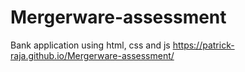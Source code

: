 # Mergerware-assessment
Bank application using html, css and js
https://patrick-raja.github.io/Mergerware-assessment/
